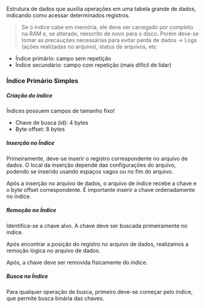 Estrutura de dados que auxilia operações em uma tabela grande de dados, indicando como acessar determinados registros.

>Se o índice cabe em memória, ele deve ser carregado por completo na RAM e, se alterado, reescrito de novo para o disco.
>Porém deve-se tomar as precauções necessárias para evitar perda de dados -> Logs (ações realizadas no arquivo), status de arquivos, etc

- Índice primário: campo sem repetição
- Índice secundário: campo com repetição (mais difícil de lidar)

### Índice Primário Simples 
##### Criação do índice
Índices possuem campos de tamanho fixo! 
- Chave de busca (id): 4 bytes
- Byte offset: 8 bytes

##### Inserção no Índice
Primeiramente, deve-se inserir o registro correspondente no arquivo de dados.
O local da inserção depende das configurações do arquivo, podendo se inserido usando espaços vagos ou no fim do arquivo.

Após a inserção no arquivo de dados, o arquivo de índice recebe a chave e o byte offset correspondente.
É importante inserir a chave ordenadamente no índice.

##### Remoção no Índice
Identifica-se a chave alvo.
A chave deve ser buscada primeiramente no índice.

Após encontrar a posição do registro no arquivo de dados, realizamos a remoção lógica no arquivo de dados.

Após, a chave deve ser removida fisicamente do índice.

##### Busca no Índice
Para qualquer operação de busca, primeiro deve-se começar pelo índice, que permite busca binária das chaves.



